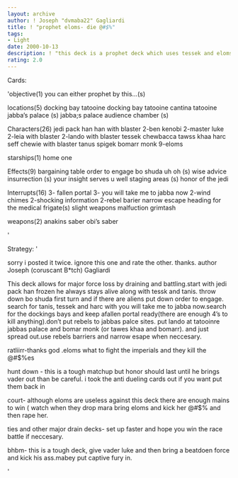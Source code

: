 ```yaml
---
layout: archive
author: ! Joseph "dvmaba22" Gagliardi
title: ! "prophet eloms- die @#$%"
tags:
- Light
date: 2000-10-13
description: ! "this deck is a prophet deck which uses tessek and eloms to out power and force drain your opponent."
rating: 2.0
---
```

Cards: 

'objective(1)
you can either prophet by this...(s)

locations(5)
 docking bay
tatooine docking bay
tatooine cantina
tatooine jabba’s palace (s)
jabba;s palace audience chamber (s)

Characters(26)
 jedi pack han
han with blaster
2-ben kenobi
2-master luke
2-leia with blaster
2-lando with blaster
tessek
chewbacca
tawss khaa
harc seff
chewie with blaster
tanus spigek
bomarr monk
9-eloms

starships(1)
home one

Effects(9)
bargaining table
order to engage
bo shuda
uh oh (s)
wise advice
insurrection (s)
your insight serves u well
staging areas (s)
honor of the jedi

Interrupts(16)
3- fallen portal
3- you will take me to jabba now
2-wind chimes
2-shocking information
2-rebel barier
narrow escape
heading for the medical frigate(s)
slight weapons malfuction
grimtash

weapons(2)
anakins saber
obi’s saber



'

Strategy: '

sorry i posted it twice. ignore this one and rate the other.
thanks.
author Joseph (coruscant B*tch) Gagliardi

This deck allows for major force loss by draining and
battling.start with jedi pack han frozen he always stays alive along with tessk and tanis. throw down bo shuda first turn and if there are aliens put down order to engage. search for tanis, tessek and harc with you will take me to jabba now.search for the dockings bays and keep afallen portal ready(there are enough 4’s to kill anything).don’t put rebels to jabbas palce sites. put lando at tatooinre jabbas palace and bomar monk (or tawes khaa and bomarr). and just spread out.use rebels barriers and narrow esape when neccesary.


ratliirr-thanks god .eloms what to fight the imperials and they kill the @#$%es

hunt down - this is a tough matchup but honor should last until he brings vader out than be careful. i took the anti dueling cards out if you want put them back in

court- although eloms are useless against this deck there are enough mains to win ( watch when they drop mara bring eloms and kick her @#$% and then rape her.

ties and other major drain decks- set up faster and hope you win the race battle if neccesary.

bhbm- this is a tough deck, give vader luke and then bring a beatdoen force and kick his ass.mabey put captive fury in.



'